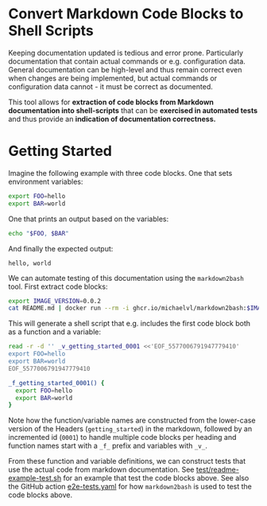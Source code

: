 # Convert Markdown Code Blocks to Shell Scripts

Keeping documentation updated is tedious and error prone. Particularly
documentation that contain actual commands or e.g. configuration
data. General documentation can be high-level and thus remain correct
even when changes are being implemented, but actual commands or
configuration data cannot - it must be correct as documented.

This tool allows for **extraction of code blocks from Markdown
documentation into shell-scripts** that can be **exercised in
automated tests** and thus provide an **indication of documentation
correctness.**

# Getting Started

Imagine the following example with three code blocks. One that sets
environment variables:

```bash
export FOO=hello
export BAR=world
```

One that prints an output based on the variables:

```bash
echo "$FOO, $BAR"
```

And finally the expected output:

```
hello, world
```

We can automate testing of this documentation using the
`markdown2bash` tool. First extract code blocks:

```bash
export IMAGE_VERSION=0.0.2
cat README.md | docker run --rm -i ghcr.io/michaelvl/markdown2bash:$IMAGE_VERSION > readme.sh
```

This will generate a shell script that e.g. includes the first code
block both as a function and a variable:

```bash
read -r -d '' _v_getting_started_0001 <<'EOF_5577006791947779410'
export FOO=hello
export BAR=world
EOF_5577006791947779410

_f_getting_started_0001() {
  export FOO=hello
  export BAR=world
}
```

Note how the function/variable names are constructed from the
lower-case version of the Headers (`getting_started`) in the markdown,
followed by an incremented id (`0001`) to handle multiple code blocks
per heading and function names start with a `_f_` prefix and variables
with `_v_`.

From these function and variable definitions, we can construct tests
that use the actual code from markdown documentation. See
[test/readme-example-test.sh](test/readme-example-test.sh) for an
example that test the code blocks above. See also the GitHub action
[e2e-tests.yaml](.github/workflows/e2e-tests.yaml) for how
`markdown2bash` is used to test the code blocks above.
